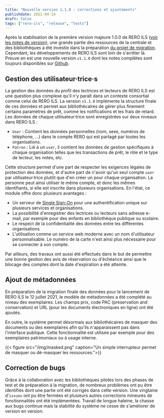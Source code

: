 ```yaml
---
title: "Nouvelle version 1.1.0 : corrections et ajustements"
publishdate: 2021-04-14
draft: false
tags: ["rero-ils", "release", "tests"]
---
```


Après la stabilisation de la première version majeure 1.0.0 de RERO ILS ([voir les notes de version](https://github.com/rero/rero-ils/blob/dev/RELEASE-NOTES.rst#v100)), une grande partie des ressources de la centrale et des bibliothèques a été investie dans la préparation [du projet de migration](https://rero21.ch/kick-off-du-projet-de-migration-rero-ils/). Cependant, les développements de RERO ILS sont loin de s'arrêter là. Preuve en est une nouvelle version `v1.1.0` dont les notes complètes sont toujours disponibles sur [Github](https://github.com/rero/rero-ils/blob/dev/RELEASE-NOTES.rst#v110).

<!--more-->

## Gestion des utilisateur·trice·s

La gestion des données du profil des lectrices et lecteurs de RERO ILS est une question plus complexe qu'il n'y paraît dans un contexte consortial comme celui de RERO ILS. La version `v1.1.0` implémente la structure finale de ces données et permet aux bibliothécaires de gérer plus finement certains paramètres de prêt, comme les notifications et les frais de retard. Les données de chaque utilisateur·trice sont enregistrées sur deux niveaux dans RERO ILS :

- `User` : Contient les données personnelles (nom, sexe, numéros de téléphone, ...) dans le compte RERO qui est partagé par toutes les organisations.
- `Patron` : Lié à un `user`, il contient les données de gestion spécifiques à chaque organisation telles que les transactions de prêt, le rôle et le type de lecteur, les notes, etc.

Cette structure permet d'une part de respecter les exigences légales de protection des données, et d'autre part de n'avoir qu'un seul compte `user` par utilisateur·trice plutôt que d'en créer un pour chaque organisation. La personne peut ainsi utiliser le même compte, et donc les mêmes identifiants, si elle est inscrite dans plusieurs organisations. En l'état, ce module offre donc plusieurs avantages : 

- Un serveur de [Single Sign-On](https://fr.wikipedia.org/wiki/Authentification_unique) pour une authentification unique sur plusieurs services et organisations.
- La possibilité d'enregistrer des lectrices ou lecteurs sans adresse e-mail, par exemple pour des enfants en bibliothèque publique ou scolaire.
- Le respect de la confidentialité des données entre les différentes organisations
- L'utilisation comme un service web moderne avec un nom d'utilisateur personnalisable. Le numéro de la carte n'est ainsi plus nécessaire pour se connecter à son compte.

Par ailleurs, des travaux ont aussi été effectués dans le but de permettre une bonne gestion des avis de réservation ou d'échéance ainsi que le blocage des comptes dont la date d'expiration a été atteinte.

## Ajout de métadonnées

En préparation de la migration finale des données pour le lancement de RERO ILS le 12 juillet 2021, le modèle de métadonnées a été complété au niveau des exemplaires. Les champs prix, code PAC (preservation and conservation) et URL (pour les documents électroniques en ligne) ont été ajoutés. 

En outre, le système permet désormais aux bibliothécaires de masquer des documents ou des exemplaires afin qu'ils n'apparaissent pas dans l'interface publique. Cette fonctionnalité est utilisée par exemple pour des exemplaires patrimoniaux ou à usage interne.

{{< figure src="/img/masked.png" caption="Un simple interrupteur permet de masquer ou dé-masquer les ressources.">}}

## Correction de bugs

Grâce à la collaboration avec les bibliothèques pilotes lors des phases de test et de préparation à la migration, de nombreux problèmes ont pu être identifiés dont une partie ont été corrigés dans cette version. Une vingtaine d'`issues` ont pu être fermées et plusieurs autres corrections mineures de fonctionnalités ont été implémentées. Travail de longue haleine, la chasse aux bugs continue mais la stabilité du système ne cesse de s'améliorer de version en version. 
